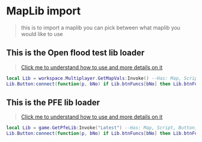 # MapLib import
> this is to import a maplib you can pick between what maplib you would like to use
## This is the Open flood test lib loader
> [Click me to understand how to use and more details on it](/openfloodtest/OpenFloodTest)
```lua
local Lib = workspace.Multiplayer.GetMapVals:Invoke() --Has: Map, Script, Button, btnFuncs
Lib.Button:connect(function(p, bNo) if Lib.btnFuncs[bNo] then Lib.btnFuncs[bNo](bNo, p) end end)
```
## This is the PFE lib loader
> [Click me to understand how to use and more details on it](Pfe/Main)
```lua
local Lib = game.GetPfeLib:Invoke("Latest") --Has: Map, Script, Button, btnFuncs
Lib.Button:connect(function(p, bNo) if Lib.btnFuncs[bNo] then Lib.btnFuncs[bNo](bNo, p) end end)
```
